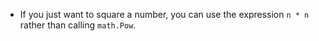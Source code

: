 - If you just want to square a number, you can use the expression `n * n` rather than calling `math.Pow`.
